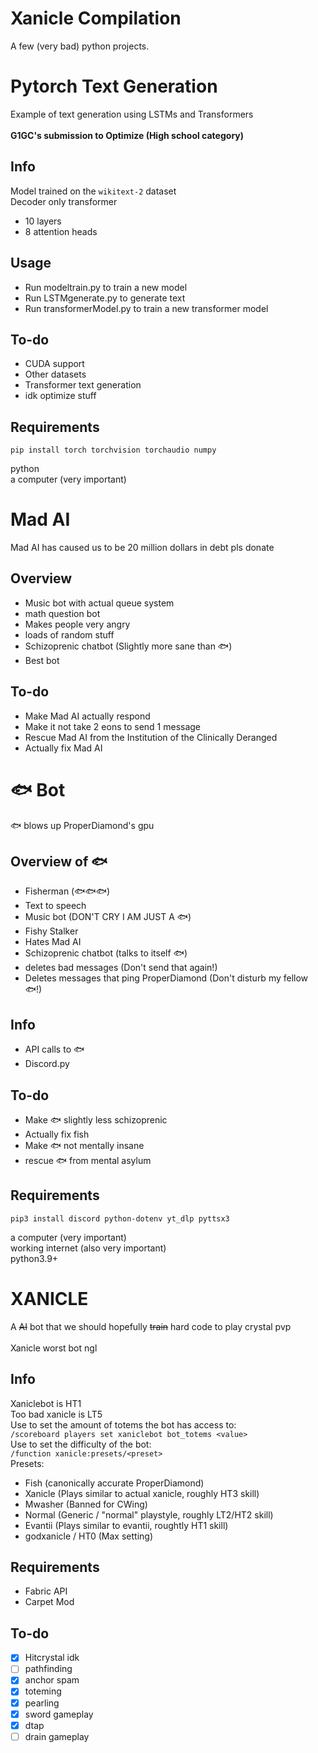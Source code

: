 # Xanicle Compilation
A few (very bad) python projects.
# Pytorch Text Generation
Example of text generation using LSTMs and Transformers\
\
**G1GC's submission to Optimize (High school category)**
## Info
Model trained on the ```wikitext-2``` dataset\
Decoder only transformer
* 10 layers
* 8 attention heads
## Usage
 - Run modeltrain.py to train a new model
 - Run LSTMgenerate.py to generate text
 - Run transformerModel.py to train a new transformer model
## To-do
 - CUDA support
 - Other datasets
 - Transformer text generation
 - idk optimize stuff
## Requirements
    pip install torch torchvision torchaudio numpy
python\
a computer (very important)
# Mad AI
Mad AI has caused us to be 20 million dollars in debt pls donate
## Overview
 - Music bot with actual queue system
 - math question bot
 - Makes people very angry
 - loads of random stuff
 - Schizoprenic chatbot (Slightly more sane than 🐟)
 - Best bot
## To-do
 - Make Mad AI actually respond
 - Make it not take 2 eons to send 1 message
 - Rescue Mad AI from the Institution of the Clinically Deranged
 - Actually fix Mad AI
#  🐟 Bot
🐟 blows up ProperDiamond's gpu
## Overview of 🐟
 - Fisherman (🐟🐟🐟)
 - Text to speech
 - Music bot (DON'T CRY I AM JUST A 🐟)
 - Fishy Stalker
 - Hates Mad AI
 - Schizoprenic chatbot (talks to itself 🐟)
 - deletes bad messages (Don't send that again!)
 - Deletes messages that ping ProperDiamond (Don't disturb my fellow 🐟!)
## Info
 - API calls to 🐟
 - Discord.py
## To-do
 - Make 🐟 slightly less schizoprenic
 - Actually fix fish
 - Make 🐟 not mentally insane
 - rescue 🐟 from mental asylum
## Requirements
    pip3 install discord python-dotenv yt_dlp pyttsx3
a computer (very important)\
working internet (also very important)\
python3.9+
# XANICLE
A ~~AI~~ bot that we should hopefully ~~train~~ hard code to play crystal pvp\
\
Xanicle worst bot ngl
## Info
Xaniclebot is HT1\
Too bad xanicle is LT5\
Use to set the amount of totems the bot has access to:\
```/scoreboard players set xaniclebot bot_totems <value>```\
Use to set the difficulty of the bot:\
```/function xanicle:presets/<preset>```\
Presets:
 - Fish (canonically accurate ProperDiamond)
 - Xanicle (Plays similar to actual xanicle, roughly HT3 skill)
 - Mwasher (Banned for CWing)
 - Normal (Generic / "normal" playstyle, roughly LT2/HT2 skill)
 - Evantii (Plays similar to evantii, roughtly HT1 skill)
 - godxanicle / HT0 (Max setting)
## Requirements
 - Fabric API
 - Carpet Mod
## To-do
 - [x] Hitcrystal idk
 - [ ] pathfinding
 - [x] anchor spam
 - [x] toteming
 - [x] pearling
 - [x] sword gameplay
 - [x] dtap
 - [ ] drain gameplay